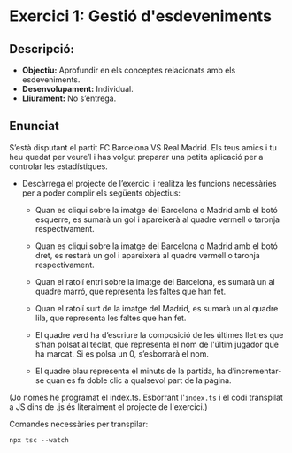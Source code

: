 # Exercici 1: Gestió d'esdeveniments
## Descripció:
- **Objectiu:** Aprofundir en els conceptes relacionats amb els esdeveniments.
- **Desenvolupament:** Individual.
- **Lliurament:** No s’entrega.

## Enunciat
S’està disputant el partit FC Barcelona VS Real Madrid. Els teus amics i tu heu quedat per veure’l i has volgut preparar una petita aplicació per a controlar les estadístiques. 

- Descàrrega el projecte de l’exercici i realitza les funcions necessàries per a poder complir els següents objectius:
  - Quan es cliqui  sobre la imatge del Barcelona o Madrid amb el botó esquerre, es sumarà un gol i apareixerà al quadre vermell o taronja respectivament.
  - Quan es cliqui  sobre la imatge del Barcelona o Madrid amb el botó dret, es restarà un gol i apareixerà al quadre vermell o taronja respectivament.

  - Quan el ratolí entri sobre la imatge del Barcelona, es sumarà un al quadre marró, que representa les faltes que han fet.
  - Quan el ratolí surt de la imatge del Madrid, es sumarà un al quadre lila, que representa les faltes que han fet.

  - El quadre verd ha d’escriure la composició de les últimes lletres que s’han polsat al teclat, que representa el nom de l'últim jugador que ha marcat. Si es polsa un 0, s’esborrarà el nom.
  - El quadre blau representa el minuts de la partida, ha d’incrementar-se quan es fa doble clic a qualsevol part de la pàgina.

(Jo només he programat el index.ts. Esborrant l'`index.ts` i el codi transpilat a JS dins de .js és literalment el projecte de l'exercici.)

Comandes necessàries per transpilar:
```shell
npx tsc --watch
```
